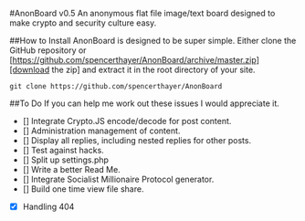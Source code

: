 #AnonBoard v0.5
An anonymous flat file image/text board designed to make crypto and security culture easy.

##How to Install
AnonBoard is designed to be super simple. Either clone the GitHub repository or [https://github.com/spencerthayer/AnonBoard/archive/master.zip][download the zip] and extract it in the root directory of your site.
```
git clone https://github.com/spencerthayer/AnonBoard
```

##To Do
If you can help me work out these issues I would appreciate it.

- [] Integrate Crypto.JS encode/decode for post content.
- [] Administration management of content.
- [] Display all replies, including nested replies for other posts.
- [] Test against hacks.
- [] Split up settings.php
- [] Write a better Read Me.
- [] Integrate Socialist Millionaire Protocol generator.
- [] Build one time view file share.
- [x] Handling 404
